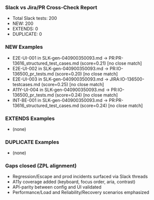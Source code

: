 ### Slack vs Jira/PR Cross-Check Report

- Total Slack tests: 200
- NEW: 200
- EXTENDS: 0
- DUPLICATE: 0

### NEW Examples
- E2E-UI-001 in SLK-gen-040900350093.md → PR:PR-13616_structured_test_cases.md (score=0.21) [no close match]
- E2E-UI-002 in SLK-gen-040900350093.md → PR:IO-136500_pr_tests.md (score=0.20) [no close match]
- E2E-UI-003 in SLK-gen-040900350093.md → JIRA:IO-136500-testcases.md (score=0.25) [no close match]
- A11Y-UI-004 in SLK-gen-040900350093.md → PR:IO-136500_pr_tests.md (score=0.24) [no close match]
- INT-BE-001 in SLK-gen-040900350093.md → PR:PR-13616_structured_test_cases.md (score=0.24) [no close match]

### EXTENDS Examples
- (none)

### DUPLICATE Examples
- (none)

### Gaps closed (ZPL alignment)
- Regression/Escape and prod incidents surfaced via Slack threads
- A11y coverage added (keyboard, focus order, aria, contrast)
- API-parity between config and UI validated
- Performance/Load and Reliability/Recovery scenarios emphasized

